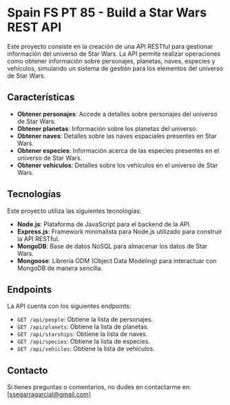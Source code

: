 # Spain FS PT 85 - Build a Star Wars REST API

Este proyecto consiste en la creación de una API RESTful para gestionar información del universo de Star Wars. La API permite realizar operaciones como obtener información sobre personajes, planetas, naves, especies y vehículos, simulando un sistema de gestión para los elementos del universo de Star Wars.

## Características

- **Obtener personajes**: Accede a detalles sobre personajes del universo de Star Wars.
- **Obtener planetas**: Información sobre los planetas del universo.
- **Obtener naves**: Detalles sobre las naves espaciales presentes en Star Wars.
- **Obtener especies**: Información acerca de las especies presentes en el universo de Star Wars.
- **Obtener vehículos**: Detalles sobre los vehículos en el universo de Star Wars.

## Tecnologías

Este proyecto utiliza las siguientes tecnologías:

- **Node.js**: Plataforma de JavaScript para el backend de la API.
- **Express.js**: Framework minimalista para Node.js utilizado para construir la API RESTful.
- **MongoDB**: Base de datos NoSQL para almacenar los datos de Star Wars.
- **Mongoose**: Librería ODM (Object Data Modeling) para interactuar con MongoDB de manera sencilla.

## Endpoints

La API cuenta con los siguientes endpoints:

- `GET /api/people`: Obtiene la lista de personajes.
- `GET /api/planets`: Obtiene la lista de planetas.
- `GET /api/starships`: Obtiene la lista de naves.
- `GET /api/species`: Obtiene la lista de especies.
- `GET /api/vehicles`: Obtiene la lista de vehículos.

## Contacto

Si tienes preguntas o comentarios, no dudes en contactarme en: [ssegarragarcial@gmail.com]
